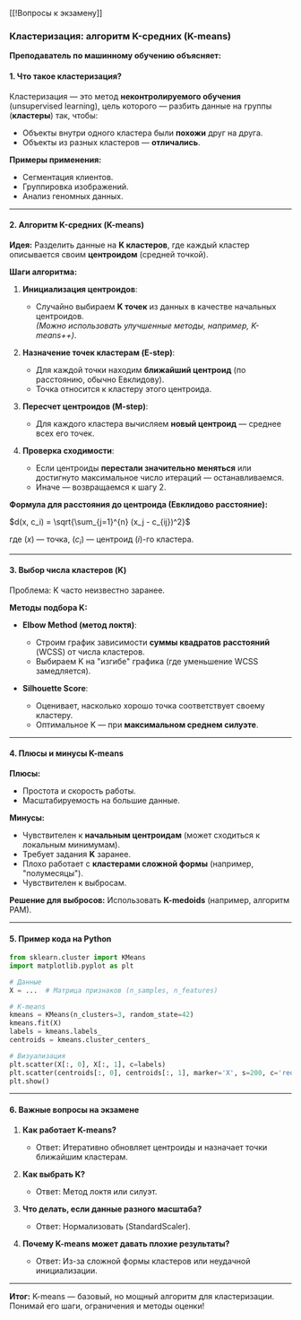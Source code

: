 [[!Вопросы к экзамену]]

### **Кластеризация: алгоритм K-средних (K-means)**  
**Преподаватель по машинному обучению объясняет:**  

#### **1. Что такое кластеризация?**  
Кластеризация — это метод **неконтролируемого обучения** (unsupervised learning), цель которого — разбить данные на группы (**кластеры**) так, чтобы:  
- Объекты внутри одного кластера были **похожи** друг на друга.  
- Объекты из разных кластеров — **отличались**.  

**Примеры применения:**  
- Сегментация клиентов.  
- Группировка изображений.  
- Анализ геномных данных.  

---

#### **2. Алгоритм K-средних (K-means)**  
**Идея:** Разделить данные на **K кластеров**, где каждый кластер описывается своим **центроидом** (средней точкой).  

**Шаги алгоритма:**  
1. **Инициализация центроидов**:  
   - Случайно выбираем **K точек** из данных в качестве начальных центроидов.  
   *(Можно использовать улучшенные методы, например, K-means++)*.  

2. **Назначение точек кластерам (E-step)**:  
   - Для каждой точки находим **ближайший центроид** (по расстоянию, обычно Евклидову).  
   - Точка относится к кластеру этого центроида.  

3. **Пересчет центроидов (M-step)**:  
   - Для каждого кластера вычисляем **новый центроид** — среднее всех его точек.  

4. **Проверка сходимости**:  
   - Если центроиды **перестали значительно меняться** или достигнуто максимальное число итераций — останавливаемся.  
   - Иначе — возвращаемся к шагу 2.  

**Формула для расстояния до центроида (Евклидово расстояние):**  

$d(x, c_i) = \sqrt{\sum_{j=1}^{n} (x_j - c_{ij})^2}$

где \($x$\) — точка, \($c_i$\) — центроид \($i$\)-го кластера.  

---

#### **3. Выбор числа кластеров (K)**  
Проблема: K часто неизвестно заранее.  

**Методы подбора K:**  
- **Elbow Method (метод локтя)**:  
  - Строим график зависимости **суммы квадратов расстояний** (WCSS) от числа кластеров.  
  - Выбираем K на "изгибе" графика (где уменьшение WCSS замедляется).  

- **Silhouette Score**:  
  - Оценивает, насколько хорошо точка соответствует своему кластеру.  
  - Оптимальное K — при **максимальном среднем силуэте**.  

---

#### **4. Плюсы и минусы K-means**  
**Плюсы:**  
- Простота и скорость работы.  
- Масштабируемость на большие данные.  

**Минусы:**  
- Чувствителен к **начальным центроидам** (может сходиться к локальным минимумам).  
- Требует задания **K** заранее.  
- Плохо работает с **кластерами сложной формы** (например, "полумесяцы").  
- Чувствителен к выбросам.  

**Решение для выбросов:** Использовать **K-medoids** (например, алгоритм PAM).  

---

#### **5. Пример кода на Python**  
```python
from sklearn.cluster import KMeans
import matplotlib.pyplot as plt

# Данные
X = ...  # Матрица признаков (n_samples, n_features)

# K-means
kmeans = KMeans(n_clusters=3, random_state=42)
kmeans.fit(X)
labels = kmeans.labels_
centroids = kmeans.cluster_centers_

# Визуализация
plt.scatter(X[:, 0], X[:, 1], c=labels)
plt.scatter(centroids[:, 0], centroids[:, 1], marker='X', s=200, c='red')
plt.show()
```

---

#### **6. Важные вопросы на экзамене**  
1. **Как работает K-means?**  
   - Ответ: Итеративно обновляет центроиды и назначает точки ближайшим кластерам.  

2. **Как выбрать K?**  
   - Ответ: Метод локтя или силуэт.  

3. **Что делать, если данные разного масштаба?**  
   - Ответ: Нормализовать (StandardScaler).  

4. **Почему K-means может давать плохие результаты?**  
   - Ответ: Из-за сложной формы кластеров или неудачной инициализации.  

---

**Итог:** K-means — базовый, но мощный алгоритм для кластеризации. Понимай его шаги, ограничения и методы оценки!
